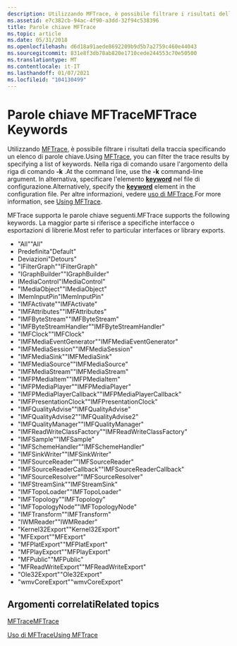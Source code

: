 ```yaml
---
description: Utilizzando MFTrace, è possibile filtrare i risultati della traccia specificando un elenco di parole chiave.
ms.assetid: e7c382cb-94ac-4f90-a3dd-32f94c538396
title: Parole chiave MFTrace
ms.topic: article
ms.date: 05/31/2018
ms.openlocfilehash: d6d18a91aede8692209b9d5b7a2759c460e44043
ms.sourcegitcommit: 831e8f3db78ab820e1710cede244553c70e50500
ms.translationtype: MT
ms.contentlocale: it-IT
ms.lasthandoff: 01/07/2021
ms.locfileid: "104130499"
---
```

# <a name="mftrace-keywords"></a><span data-ttu-id="2737a-103">Parole chiave MFTrace</span><span class="sxs-lookup"><span data-stu-id="2737a-103">MFTrace Keywords</span></span>

<span data-ttu-id="2737a-104">Utilizzando [MFTrace](mftrace.md), è possibile filtrare i risultati della traccia specificando un elenco di parole chiave.</span><span class="sxs-lookup"><span data-stu-id="2737a-104">Using [MFTrace](mftrace.md), you can filter the trace results by specifying a list of keywords.</span></span> <span data-ttu-id="2737a-105">Nella riga di comando usare l'argomento della riga di comando **-k** .</span><span class="sxs-lookup"><span data-stu-id="2737a-105">At the command line, use the **-k** command-line argument.</span></span> <span data-ttu-id="2737a-106">In alternativa, specificare l'elemento [**keyword**](keyword.md) nel file di configurazione.</span><span class="sxs-lookup"><span data-stu-id="2737a-106">Alternatively, specify the [**keyword**](keyword.md) element in the configuration file.</span></span> <span data-ttu-id="2737a-107">Per altre informazioni, vedere [uso di MFTrace](using-mftrace.md).</span><span class="sxs-lookup"><span data-stu-id="2737a-107">For more information, see [Using MFTrace](using-mftrace.md).</span></span>

<span data-ttu-id="2737a-108">MFTrace supporta le parole chiave seguenti.</span><span class="sxs-lookup"><span data-stu-id="2737a-108">MFTrace supports the following keywords.</span></span> <span data-ttu-id="2737a-109">La maggior parte si riferisce a specifiche interfacce o esportazioni di librerie.</span><span class="sxs-lookup"><span data-stu-id="2737a-109">Most refer to particular interfaces or library exports.</span></span>

-   <span data-ttu-id="2737a-110">"All"</span><span class="sxs-lookup"><span data-stu-id="2737a-110">"All"</span></span>
-   <span data-ttu-id="2737a-111">Predefinita</span><span class="sxs-lookup"><span data-stu-id="2737a-111">"Default"</span></span>
-   <span data-ttu-id="2737a-112">Deviazioni</span><span class="sxs-lookup"><span data-stu-id="2737a-112">"Detours"</span></span>
-   <span data-ttu-id="2737a-113">"IFilterGraph"</span><span class="sxs-lookup"><span data-stu-id="2737a-113">"IFilterGraph"</span></span>
-   <span data-ttu-id="2737a-114">"IGraphBuilder"</span><span class="sxs-lookup"><span data-stu-id="2737a-114">"IGraphBuilder"</span></span>
-   <span data-ttu-id="2737a-115">IMediaControl</span><span class="sxs-lookup"><span data-stu-id="2737a-115">"IMediaControl"</span></span>
-   <span data-ttu-id="2737a-116">"IMediaObject"</span><span class="sxs-lookup"><span data-stu-id="2737a-116">"IMediaObject"</span></span>
-   <span data-ttu-id="2737a-117">IMemInputPin</span><span class="sxs-lookup"><span data-stu-id="2737a-117">"IMemInputPin"</span></span>
-   <span data-ttu-id="2737a-118">"IMFActivate"</span><span class="sxs-lookup"><span data-stu-id="2737a-118">"IMFActivate"</span></span>
-   <span data-ttu-id="2737a-119">"IMFAttributes"</span><span class="sxs-lookup"><span data-stu-id="2737a-119">"IMFAttributes"</span></span>
-   <span data-ttu-id="2737a-120">"IMFByteStream"</span><span class="sxs-lookup"><span data-stu-id="2737a-120">"IMFByteStream"</span></span>
-   <span data-ttu-id="2737a-121">"IMFByteStreamHandler"</span><span class="sxs-lookup"><span data-stu-id="2737a-121">"IMFByteStreamHandler"</span></span>
-   <span data-ttu-id="2737a-122">"IMFClock"</span><span class="sxs-lookup"><span data-stu-id="2737a-122">"IMFClock"</span></span>
-   <span data-ttu-id="2737a-123">"IMFMediaEventGenerator"</span><span class="sxs-lookup"><span data-stu-id="2737a-123">"IMFMediaEventGenerator"</span></span>
-   <span data-ttu-id="2737a-124">"IMFMediaSession"</span><span class="sxs-lookup"><span data-stu-id="2737a-124">"IMFMediaSession"</span></span>
-   <span data-ttu-id="2737a-125">"IMFMediaSink"</span><span class="sxs-lookup"><span data-stu-id="2737a-125">"IMFMediaSink"</span></span>
-   <span data-ttu-id="2737a-126">"IMFMediaSource"</span><span class="sxs-lookup"><span data-stu-id="2737a-126">"IMFMediaSource"</span></span>
-   <span data-ttu-id="2737a-127">"IMFMediaStream"</span><span class="sxs-lookup"><span data-stu-id="2737a-127">"IMFMediaStream"</span></span>
-   <span data-ttu-id="2737a-128">"IMFPMediaItem"</span><span class="sxs-lookup"><span data-stu-id="2737a-128">"IMFPMediaItem"</span></span>
-   <span data-ttu-id="2737a-129">"IMFPMediaPlayer"</span><span class="sxs-lookup"><span data-stu-id="2737a-129">"IMFPMediaPlayer"</span></span>
-   <span data-ttu-id="2737a-130">"IMFPMediaPlayerCallback"</span><span class="sxs-lookup"><span data-stu-id="2737a-130">"IMFPMediaPlayerCallback"</span></span>
-   <span data-ttu-id="2737a-131">"IMFPresentationClock"</span><span class="sxs-lookup"><span data-stu-id="2737a-131">"IMFPresentationClock"</span></span>
-   <span data-ttu-id="2737a-132">"IMFQualityAdvise"</span><span class="sxs-lookup"><span data-stu-id="2737a-132">"IMFQualityAdvise"</span></span>
-   <span data-ttu-id="2737a-133">"IMFQualityAdvise2"</span><span class="sxs-lookup"><span data-stu-id="2737a-133">"IMFQualityAdvise2"</span></span>
-   <span data-ttu-id="2737a-134">"IMFQualityManager"</span><span class="sxs-lookup"><span data-stu-id="2737a-134">"IMFQualityManager"</span></span>
-   <span data-ttu-id="2737a-135">"IMFReadWriteClassFactory"</span><span class="sxs-lookup"><span data-stu-id="2737a-135">"IMFReadWriteClassFactory"</span></span>
-   <span data-ttu-id="2737a-136">"IMFSample"</span><span class="sxs-lookup"><span data-stu-id="2737a-136">"IMFSample"</span></span>
-   <span data-ttu-id="2737a-137">"IMFSchemeHandler"</span><span class="sxs-lookup"><span data-stu-id="2737a-137">"IMFSchemeHandler"</span></span>
-   <span data-ttu-id="2737a-138">"IMFSinkWriter"</span><span class="sxs-lookup"><span data-stu-id="2737a-138">"IMFSinkWriter"</span></span>
-   <span data-ttu-id="2737a-139">"IMFSourceReader"</span><span class="sxs-lookup"><span data-stu-id="2737a-139">"IMFSourceReader"</span></span>
-   <span data-ttu-id="2737a-140">"IMFSourceReaderCallback"</span><span class="sxs-lookup"><span data-stu-id="2737a-140">"IMFSourceReaderCallback"</span></span>
-   <span data-ttu-id="2737a-141">"IMFSourceResolver"</span><span class="sxs-lookup"><span data-stu-id="2737a-141">"IMFSourceResolver"</span></span>
-   <span data-ttu-id="2737a-142">"IMFStreamSink"</span><span class="sxs-lookup"><span data-stu-id="2737a-142">"IMFStreamSink"</span></span>
-   <span data-ttu-id="2737a-143">"IMFTopoLoader"</span><span class="sxs-lookup"><span data-stu-id="2737a-143">"IMFTopoLoader"</span></span>
-   <span data-ttu-id="2737a-144">"IMFTopology"</span><span class="sxs-lookup"><span data-stu-id="2737a-144">"IMFTopology"</span></span>
-   <span data-ttu-id="2737a-145">"IMFTopologyNode"</span><span class="sxs-lookup"><span data-stu-id="2737a-145">"IMFTopologyNode"</span></span>
-   <span data-ttu-id="2737a-146">"IMFTransform"</span><span class="sxs-lookup"><span data-stu-id="2737a-146">"IMFTransform"</span></span>
-   <span data-ttu-id="2737a-147">"IWMReader"</span><span class="sxs-lookup"><span data-stu-id="2737a-147">"IWMReader"</span></span>
-   <span data-ttu-id="2737a-148">"Kernel32Export"</span><span class="sxs-lookup"><span data-stu-id="2737a-148">"Kernel32Export"</span></span>
-   <span data-ttu-id="2737a-149">"MFExport"</span><span class="sxs-lookup"><span data-stu-id="2737a-149">"MFExport"</span></span>
-   <span data-ttu-id="2737a-150">"MFPlatExport"</span><span class="sxs-lookup"><span data-stu-id="2737a-150">"MFPlatExport"</span></span>
-   <span data-ttu-id="2737a-151">"MFPlayExport"</span><span class="sxs-lookup"><span data-stu-id="2737a-151">"MFPlayExport"</span></span>
-   <span data-ttu-id="2737a-152">"MFPublic"</span><span class="sxs-lookup"><span data-stu-id="2737a-152">"MFPublic"</span></span>
-   <span data-ttu-id="2737a-153">"MFReadWriteExport"</span><span class="sxs-lookup"><span data-stu-id="2737a-153">"MFReadWriteExport"</span></span>
-   <span data-ttu-id="2737a-154">"Ole32Export"</span><span class="sxs-lookup"><span data-stu-id="2737a-154">"Ole32Export"</span></span>
-   <span data-ttu-id="2737a-155">"wmvCoreExport"</span><span class="sxs-lookup"><span data-stu-id="2737a-155">"wmvCoreExport"</span></span>

## <a name="related-topics"></a><span data-ttu-id="2737a-156">Argomenti correlati</span><span class="sxs-lookup"><span data-stu-id="2737a-156">Related topics</span></span>

<dl> <dt>

[<span data-ttu-id="2737a-157">MFTrace</span><span class="sxs-lookup"><span data-stu-id="2737a-157">MFTrace</span></span>](mftrace.md)
</dt> <dt>

[<span data-ttu-id="2737a-158">Uso di MFTrace</span><span class="sxs-lookup"><span data-stu-id="2737a-158">Using MFTrace</span></span>](using-mftrace.md)
</dt> </dl>

 

 



